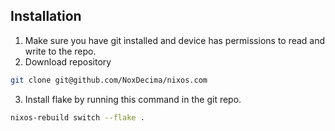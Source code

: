 ## Installation

1. Make sure you have git installed and device has permissions to read and write to the repo.
2. Download repository
```sh
git clone git@github.com/NoxDecima/nixos.com
```
3. Install flake by running this command in the git repo.
```sh
nixos-rebuild switch --flake .
```

